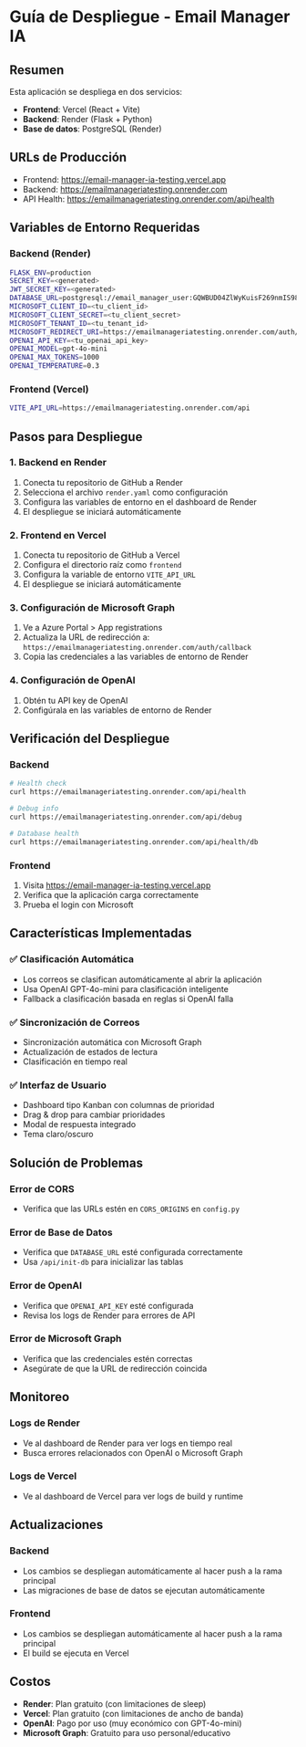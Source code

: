 # Guía de Despliegue - Email Manager IA

## Resumen
Esta aplicación se despliega en dos servicios:
- **Frontend**: Vercel (React + Vite)
- **Backend**: Render (Flask + Python)
- **Base de datos**: PostgreSQL (Render)

## URLs de Producción
- Frontend: https://email-manager-ia-testing.vercel.app
- Backend: https://emailmanageriatesting.onrender.com
- API Health: https://emailmanageriatesting.onrender.com/api/health

## Variables de Entorno Requeridas

### Backend (Render)
```bash
FLASK_ENV=production
SECRET_KEY=<generated>
JWT_SECRET_KEY=<generated>
DATABASE_URL=postgresql://email_manager_user:GQWBUD04ZlWyKuisF269nmIS98YtpVnz@dpg-d33fpd3uibrs73ajf8ug-a.oregon-postgres.render.com/email_manager
MICROSOFT_CLIENT_ID=<tu_client_id>
MICROSOFT_CLIENT_SECRET=<tu_client_secret>
MICROSOFT_TENANT_ID=<tu_tenant_id>
MICROSOFT_REDIRECT_URI=https://emailmanageriatesting.onrender.com/auth/callback
OPENAI_API_KEY=<tu_openai_api_key>
OPENAI_MODEL=gpt-4o-mini
OPENAI_MAX_TOKENS=1000
OPENAI_TEMPERATURE=0.3
```

### Frontend (Vercel)
```bash
VITE_API_URL=https://emailmanageriatesting.onrender.com/api
```

## Pasos para Despliegue

### 1. Backend en Render
1. Conecta tu repositorio de GitHub a Render
2. Selecciona el archivo `render.yaml` como configuración
3. Configura las variables de entorno en el dashboard de Render
4. El despliegue se iniciará automáticamente

### 2. Frontend en Vercel
1. Conecta tu repositorio de GitHub a Vercel
2. Configura el directorio raíz como `frontend`
3. Configura la variable de entorno `VITE_API_URL`
4. El despliegue se iniciará automáticamente

### 3. Configuración de Microsoft Graph
1. Ve a Azure Portal > App registrations
2. Actualiza la URL de redirección a: `https://emailmanageriatesting.onrender.com/auth/callback`
3. Copia las credenciales a las variables de entorno de Render

### 4. Configuración de OpenAI
1. Obtén tu API key de OpenAI
2. Configúrala en las variables de entorno de Render

## Verificación del Despliegue

### Backend
```bash
# Health check
curl https://emailmanageriatesting.onrender.com/api/health

# Debug info
curl https://emailmanageriatesting.onrender.com/api/debug

# Database health
curl https://emailmanageriatesting.onrender.com/api/health/db
```

### Frontend
1. Visita https://email-manager-ia-testing.vercel.app
2. Verifica que la aplicación carga correctamente
3. Prueba el login con Microsoft

## Características Implementadas

### ✅ Clasificación Automática
- Los correos se clasifican automáticamente al abrir la aplicación
- Usa OpenAI GPT-4o-mini para clasificación inteligente
- Fallback a clasificación basada en reglas si OpenAI falla

### ✅ Sincronización de Correos
- Sincronización automática con Microsoft Graph
- Actualización de estados de lectura
- Clasificación en tiempo real

### ✅ Interfaz de Usuario
- Dashboard tipo Kanban con columnas de prioridad
- Drag & drop para cambiar prioridades
- Modal de respuesta integrado
- Tema claro/oscuro

## Solución de Problemas

### Error de CORS
- Verifica que las URLs estén en `CORS_ORIGINS` en `config.py`

### Error de Base de Datos
- Verifica que `DATABASE_URL` esté configurada correctamente
- Usa `/api/init-db` para inicializar las tablas

### Error de OpenAI
- Verifica que `OPENAI_API_KEY` esté configurada
- Revisa los logs de Render para errores de API

### Error de Microsoft Graph
- Verifica que las credenciales estén correctas
- Asegúrate de que la URL de redirección coincida

## Monitoreo

### Logs de Render
- Ve al dashboard de Render para ver logs en tiempo real
- Busca errores relacionados con OpenAI o Microsoft Graph

### Logs de Vercel
- Ve al dashboard de Vercel para ver logs de build y runtime

## Actualizaciones

### Backend
- Los cambios se despliegan automáticamente al hacer push a la rama principal
- Las migraciones de base de datos se ejecutan automáticamente

### Frontend
- Los cambios se despliegan automáticamente al hacer push a la rama principal
- El build se ejecuta en Vercel

## Costos
- **Render**: Plan gratuito (con limitaciones de sleep)
- **Vercel**: Plan gratuito (con limitaciones de ancho de banda)
- **OpenAI**: Pago por uso (muy económico con GPT-4o-mini)
- **Microsoft Graph**: Gratuito para uso personal/educativo